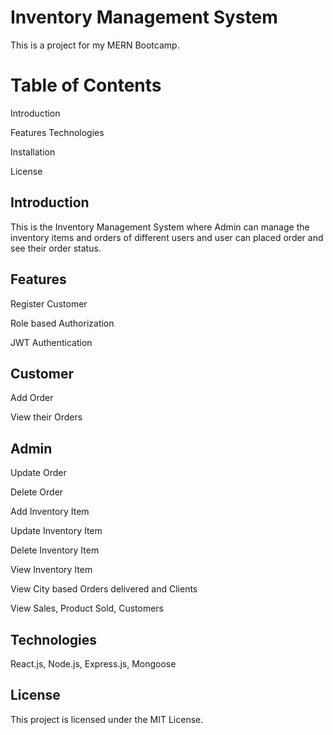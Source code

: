 # Inventory Management System
This is a project for my MERN Bootcamp.

# Table of Contents
Introduction

Features
Technologies

Installation

License

## Introduction
This is the Inventory Management System where Admin can manage the inventory items and orders of different users and user can placed order and see their order status. 
## Features
Register Customer

Role based Authorization

JWT Authentication

## Customer
Add Order

View their Orders

## Admin
Update Order

Delete Order

Add Inventory Item

Update Inventory Item

Delete Inventory Item

View Inventory Item

View City based Orders delivered and Clients

View Sales, Product Sold, Customers

## Technologies
React.js, Node.js, Express.js, Mongoose

## License
This project is licensed under the MIT License.
